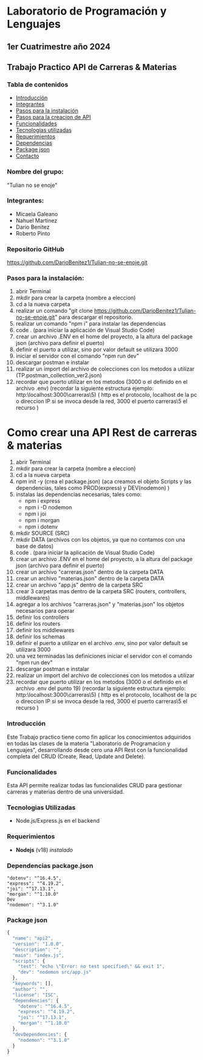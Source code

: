 
# Laboratorio de Programación y Lenguajes
## 1er Cuatrimestre año 2024
## Trabajo Practico API de Carreras & Materias

### Tabla de contenidos
- [Introducción](#introducción)
- [Integrantes](#integrantes)
- [Pasos para la instalación](#pasos-para-la-instalación)
- [Pasos para la creacion de API](#como-crear-una-api-rest-de-carreras--materias)
- [Funcionalidades](#funcionalidades)
- [Tecnologias utilizadas](#tecnologias-utilizadas)
- [Requerimientos](#requerimientos)
- [Dependencias](#dependencias-packagejson)
- [Package json](#package-json)
- [Contacto](#contacto)

### Nombre del grupo: 
  "Tulian no se enoje"

### Integrantes: 
 - Micaela Galeano
 - Nahuel Martinez
 - Dario Benitez
 - Roberto Pinto

### Repositorio GitHub
  https://github.com/DarioBenitez1/Tulian-no-se-enoje.git

### Pasos para la instalación:

 1. abrir Terminal
 2. mkdir para crear la carpeta (nombre a eleccion)
 3. cd a la nueva carpeta
 4. realizar un comando "git clone https://github.com/DarioBenitez1/Tulian-no-se-enoje.git" para descargar el repositorio.
 5. realizar un comando "npm i" para instalar las dependencias
 6. code . (para iniciar la aplicación de Visual Studio Code)
 7. crear un archivo .ENV en el home del proyecto, a la altura del package json (archivo para definir el puerto)
 8. definir el puerto a utilizar, sino por valor default se utilizara 3000
 9. iniciar el servidor con el comando "npm run dev"
 10. descargar postman e instalar
 11. realizar un import del archivo de colecciones con los metodos a utilizar (TP.postman_collection_ver2.json)
 12. recordar que puerto utilizar en los metodos (3000 o el definido en el archivo .env)
    (recordar la siguiente estructura ejemplo: http:\\localhost:3000\carreras\5)
    (
      http es el protocolo, 
      localhost de la pc o direccion IP si se invoca desde la red,
      3000 el puerto
      carreras\5 el recurso
    )

# Como crear una API Rest de carreras & materias
 1. abrir Terminal
 2. mkdir para crear la carpeta (nombre a eleccion)
 3. cd a la nueva carpeta
 4. npm init -y (crea el package.json) 	(aca creamos el objeto Scripts y las dependencias, tales como PROD(express) y DEV(nodemon) )
 5. instalas las dependencias necesarias, 
    tales como: 
     - npm i express 
     - npm i -D nodemon
     - npm i joi
     - npm i morgan
     - npm i dotenv
 6. mkdir SOURCE (SRC)
 7. mkdir DATA (archivos con los objetos, ya que no contamos con una base de datos)
 8. code . (para iniciar la aplicación de Visual Studio Code)
 9. crear un archivo .ENV en el home del proyecto, a la altura del package json (archivo para definir el puerto)
 10. crear un archivo "carreras.json" dentro de la carpeta DATA
 11. crear un archivo "materias.json" dentro de la carpeta DATA
 12. crear un archivo "app.js" dentro de la carpeta SRC
 13. crear 3 carpetas mas dentro de la carpeta SRC (routers, controllers, middlewares)
 14. agregar a los archivos "carreras.json" y "materias.json" los objetos necesarios para operar
 15. definir los controllers
 16. definir los routers
 17. definir los middlewares
 18. definir los schemas
 19. definir el puerto a utilizar en el archivo .env, sino por valor default se utilizara 3000
 20. una vez terminadas las definiciones iniciar el servidor con el comando "npm run dev"
 22. descargar postman e instalar
 23. realizar un import del archivo de colecciones con los metodos a utilizar
 24. recordar que puerto utilizar en los metodos (3000 o el definido en el archivo .env del punto 19)
	(recordar la siguiente estructura ejemplo: http:\\localhost:3000\carreras\5)
	(
		http es el protocolo, 
		localhost de la pc o direccion IP si se invoca desde la red,
		3000 el puerto
		carreras\5 el recurso
	)

### Introducción
Este Trabajo practico tiene como fin aplicar los conocimientos adquiridos en todas las clases de la materia "Laboratorio de Programacion y Lenguajes", desarrollando desde cero una API Rest con la funcionalidad completa del CRUD (Create, Read, Update and Delete).

### Funcionalidades
Esta API permite realizar todas las funcionalides CRUD para gestionar carreras y materias dentro de una universidad.

### Tecnologias Utilizadas
- Node.js/Express.js en el backend

### Requerimientos
 - **Nodejs**  (v18) *instalado*

### Dependencias package.json
    "dotenv": "^16.4.5",
    "express": "^4.19.2",
    "joi": "^17.13.1",
    "morgan": "^1.10.0"
    Dev
    "nodemon": "^3.1.0"

### Package json
```javascript
{
  "name": "api2",
  "version": "1.0.0",
  "description": "",
  "main": "index.js",
  "scripts": {
    "test": "echo \"Error: no test specified\" && exit 1",
    "dev": "nodemon src/app.js"
  },
  "keywords": [],
  "author": "",
  "license": "ISC",
  "dependencies": {
    "dotenv": "^16.4.5",
    "express": "^4.19.2",
    "joi": "^17.13.1",
    "morgan": "^1.10.0"
  },
  "devDependencies": {
    "nodemon": "^3.1.0"
  }
}
```
